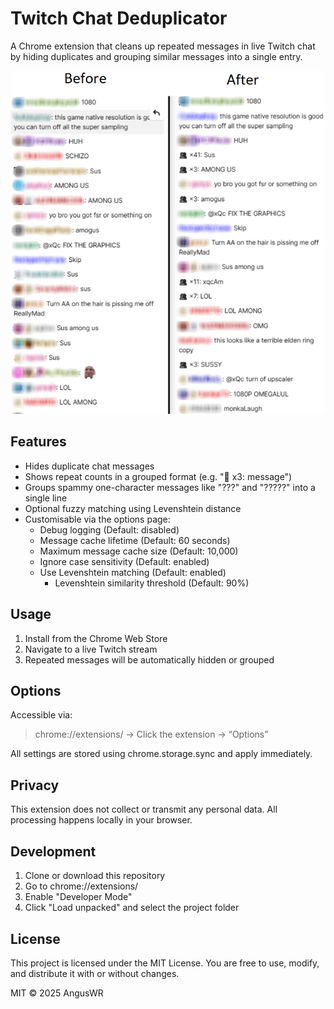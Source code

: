 # Twitch Chat Deduplicator

A Chrome extension that cleans up repeated messages in live Twitch chat by hiding duplicates and grouping similar messages into a single entry.

![Before and After](before_and_after.png)

## Features

- Hides duplicate chat messages
- Shows repeat counts in a grouped format (e.g. "👥 x3: message")
- Groups spammy one-character messages like "???" and "?????" into a single line
- Optional fuzzy matching using Levenshtein distance
- Customisable via the options page:
  - Debug logging (Default: disabled)
  - Message cache lifetime (Default: 60 seconds)
  - Maximum message cache size (Default: 10,000)
  - Ignore case sensitivity (Default: enabled)
  - Use Levenshtein matching (Default: enabled)
    - Levenshtein similarity threshold (Default: 90%)

## Usage

1. Install from the Chrome Web Store
2. Navigate to a live Twitch stream
3. Repeated messages will be automatically hidden or grouped

## Options

Accessible via:
> chrome://extensions/ → Click the extension → “Options”

All settings are stored using chrome.storage.sync and apply immediately.

## Privacy

This extension does not collect or transmit any personal data. All processing happens locally in your browser.

## Development

1. Clone or download this repository
2. Go to chrome://extensions/
3. Enable "Developer Mode"
4. Click "Load unpacked" and select the project folder

## License

This project is licensed under the MIT License. You are free to use, modify, and distribute it with or without changes.

MIT © 2025 AngusWR
